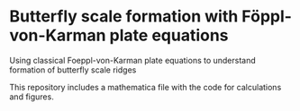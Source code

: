 # Butterfly scale formation with Föppl-von-Karman plate equations
Using classical Foeppl-von-Karman plate equations to understand formation of butterfly scale ridges

This repository includes a mathematica file with the code for calculations and figures.
